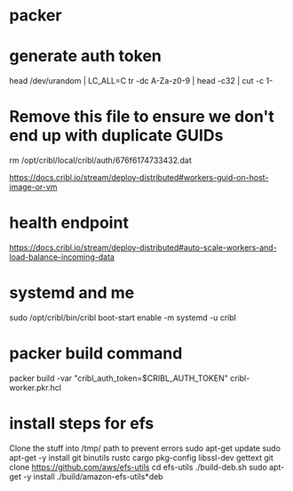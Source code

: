 # packer

# generate auth token

head /dev/urandom | LC_ALL=C tr -dc A-Za-z0-9 | head -c32 | cut -c 1-



# Remove this file to ensure we don't end up with duplicate GUIDs

rm /opt/cribl/local/cribl/auth/676f6174733432.dat

https://docs.cribl.io/stream/deploy-distributed#workers-guid-on-host-image-or-vm



# health endpoint

https://docs.cribl.io/stream/deploy-distributed#auto-scale-workers-and-load-balance-incoming-data 


# systemd and me 

sudo /opt/cribl/bin/cribl boot-start enable -m systemd -u cribl

# packer build command
packer build -var "cribl_auth_token=$CRIBL_AUTH_TOKEN" cribl-worker.pkr.hcl


# install steps for efs
Clone the stuff into /tmp/ path to prevent errors 
sudo apt-get update
sudo apt-get -y install git binutils rustc cargo pkg-config libssl-dev gettext
git clone https://github.com/aws/efs-utils
cd efs-utils
./build-deb.sh
sudo apt-get -y install ./build/amazon-efs-utils*deb